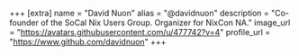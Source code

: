 +++
[extra]
name = "David Nuon"
alias = "@davidnuon"
description = "Co-founder of the SoCal Nix Users Group. Organizer for NixCon NA."
image_url = "https://avatars.githubusercontent.com/u/477742?v=4"
profile_url = "https://www.github.com/davidnuon"
+++